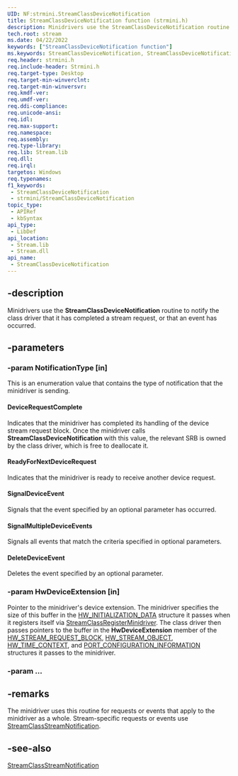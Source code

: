 ```yaml
---
UID: NF:strmini.StreamClassDeviceNotification
title: StreamClassDeviceNotification function (strmini.h)
description: Minidrivers use the StreamClassDeviceNotification routine to notify the class driver that it has completed a stream request, or that an event has occurred.
tech.root: stream
ms.date: 04/22/2022
keywords: ["StreamClassDeviceNotification function"]
ms.keywords: StreamClassDeviceNotification, StreamClassDeviceNotification routine [Streaming Media Devices], strclass-routines_bddec484-f87c-4ebc-b8e1-ea52d265cbc4.xml, stream.streamclassdevicenotification, strmini/StreamClassDeviceNotification
req.header: strmini.h
req.include-header: Strmini.h
req.target-type: Desktop
req.target-min-winverclnt: 
req.target-min-winversvr: 
req.kmdf-ver: 
req.umdf-ver: 
req.ddi-compliance: 
req.unicode-ansi: 
req.idl: 
req.max-support: 
req.namespace: 
req.assembly: 
req.type-library: 
req.lib: Stream.lib
req.dll: 
req.irql: 
targetos: Windows
req.typenames: 
f1_keywords:
 - StreamClassDeviceNotification
 - strmini/StreamClassDeviceNotification
topic_type:
 - APIRef
 - kbSyntax
api_type:
 - LibDef
api_location:
 - Stream.lib
 - Stream.dll
api_name:
 - StreamClassDeviceNotification
---
```


## -description

Minidrivers use the **StreamClassDeviceNotification** routine to notify the class driver that it has completed a stream request, or that an event has occurred.

## -parameters

### -param NotificationType [in]

This is an enumeration value that contains the type of notification that the minidriver is sending.

#### DeviceRequestComplete

Indicates that the minidriver has completed its handling of the device stream request block. Once the minidriver calls **StreamClassDeviceNotification** with this value, the relevant SRB is owned by the class driver, which is free to deallocate it.

#### ReadyForNextDeviceRequest

Indicates that the minidriver is ready to receive another device request.

#### SignalDeviceEvent

Signals that the event specified by an optional parameter has occurred.

#### SignalMultipleDeviceEvents

Signals all events that match the criteria specified in optional parameters.

#### DeleteDeviceEvent

Deletes the event specified by an optional parameter.

### -param HwDeviceExtension [in]

Pointer to the minidriver's device extension. The minidriver specifies the size of this buffer in the [HW_INITIALIZATION_DATA](/windows-hardware/drivers/ddi/strmini/ns-strmini-_hw_initialization_data) structure it passes when it registers itself via [StreamClassRegisterMinidriver](/windows-hardware/drivers/ddi/strmini/nf-strmini-streamclassregisteradapter). The class driver then passes pointers to the buffer in the **HwDeviceExtension** member of the [HW_STREAM_REQUEST_BLOCK](/windows-hardware/drivers/ddi/strmini/ns-strmini-_hw_stream_request_block), [HW_STREAM_OBJECT](/windows-hardware/drivers/ddi/strmini/ns-strmini-_hw_stream_object), [HW_TIME_CONTEXT](/windows-hardware/drivers/ddi/strmini/ns-strmini-_hw_time_context), and [PORT_CONFIGURATION_INFORMATION](/windows-hardware/drivers/ddi/strmini/ns-strmini-_port_configuration_information) structures it passes to the minidriver.

### -param ...

## -remarks

The minidriver uses this routine for requests or events that apply to the minidriver as a whole. Stream-specific requests or events use [StreamClassStreamNotification](/windows-hardware/drivers/ddi/strmini/nf-strmini-streamclassstreamnotification).

## -see-also

[StreamClassStreamNotification](/windows-hardware/drivers/ddi/strmini/nf-strmini-streamclassstreamnotification)
